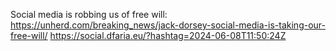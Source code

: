 Social media is robbing us of free will: https://unherd.com/breaking_news/jack-dorsey-social-media-is-taking-our-free-will/ https://social.dfaria.eu/?hashtag=2024-06-08T11:50:24Z